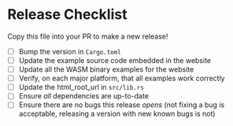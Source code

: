 # Release Checklist

Copy this file into your PR to make a new release!

- [ ] Bump the version in `Cargo.toml`
- [ ] Update the example source code embedded in the website
- [ ] Update all the WASM binary examples for the website
- [ ] Verify, on each major platform, that all examples work correctly
- [ ] Update the html_root_url in `src/lib.rs`
- [ ] Ensure *all* dependencies are up-to-date
- [ ] Ensure there are no bugs this release *opens* (not fixing a bug is acceptable, releasing a version with new known bugs is not)